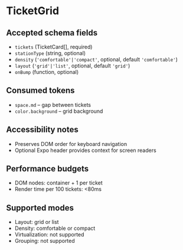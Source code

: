 # TicketGrid

## Accepted schema fields
- `tickets` (TicketCard[], required)
- `stationType` (string, optional)
- `density` (`'comfortable'|'compact'`, optional, default `'comfortable'`)
- `layout` (`'grid'|'list'`, optional, default `'grid'`)
- `onBump` (function, optional)

## Consumed tokens
- `space.md` – gap between tickets
- `color.background` – grid background

## Accessibility notes
- Preserves DOM order for keyboard navigation
- Optional Expo header provides context for screen readers

## Performance budgets
- DOM nodes: container + 1 per ticket
- Render time per 100 tickets: <80ms

## Supported modes
- Layout: grid or list
- Density: comfortable or compact
- Virtualization: not supported
- Grouping: not supported
